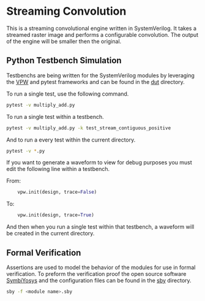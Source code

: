 # Streaming Convolution

This is a streaming convolutional engine written in SystemVerilog. It takes a
streamed raster image and performs a configurable convolution. The output of
the engine will be smaller then the original.


## Python Testbench Simulation

Testbenchs are being written for the SystemVerilog modules by leveraging the
[VPW](https://github.com/bmartini/vpw-testbench) and pytest frameworks and can
be found in the [dut](dut) directory.

To run a single test, use the following command.

```bash
pytest -v multiply_add.py
```

To run a single test within a testbench.

```bash
pytest -v multiply_add.py -k test_stream_contiguous_positive
```

And to run a every test within the current directory.

```bash
pytest -v *.py
```

If you want to generate a waveform to view for debug purposes you must edit the
following line within a testbench.

From:

```python
    vpw.init(design, trace=False)
```

To:

```python
    vpw.init(design, trace=True)
```

And then when you run a single test within that testbench, a waveform will be
created in the current directory.



## Formal Verification

Assertions are used to model the behavior of the modules for use in formal
verification. To preform the verification proof the open source software
[SymbiYosys](https://symbiyosys.readthedocs.io/en/latest/) and the
configuration files can be found in the [sby](sby) directory.


```bash
sby -f <module name>.sby
```
